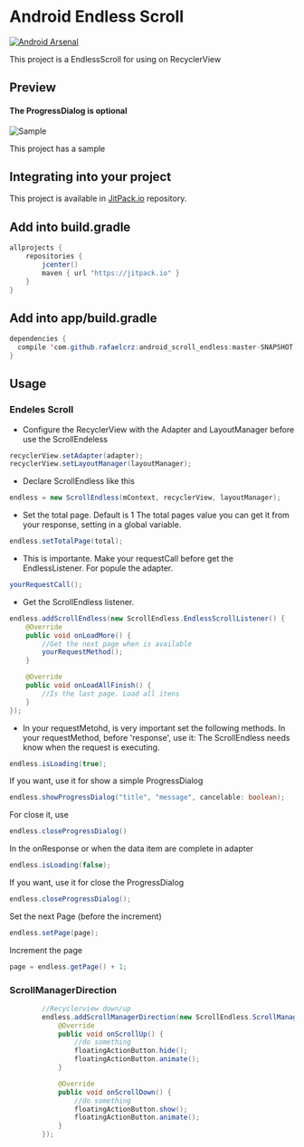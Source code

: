 # Android Endless Scroll

[![Android Arsenal]( https://img.shields.io/badge/Android%20Arsenal-Scroll%20Endless-green.svg?style=flat )]( https://android-arsenal.com/details/1/6358 )

This project is a EndlessScroll for using on RecyclerView



## Preview

#### The ProgressDialog is optional

![Sample](https://media.giphy.com/media/W3JPu0dzlSTDO/giphy.gif)

This project has a sample

## Integrating into your project

This project is available in [JitPack.io](https://jitpack.io/) repository.

## Add into build.gradle
```java
allprojects {
    repositories {
        jcenter()
        maven { url "https://jitpack.io" }
    }
}
```
## Add into app/build.gradle
```java
dependencies {
  compile 'com.github.rafaelcrz:android_scroll_endless:master-SNAPSHOT'
}
```

## Usage
### Endeles Scroll

* Configure the RecyclerView with the Adapter and LayoutManager before use the ScrollEndeless
```java
recyclerView.setAdapter(adapter);
recyclerView.setLayoutManager(layoutManager);
```
* Declare ScrollEndless like this
```java
endless = new ScrollEndless(mContext, recyclerView, layoutManager);
```

* Set the total page. Default is 1
The total pages value you can get it from your response, setting in a global variable.
```java
endless.setTotalPage(total);
```
                
* This is importante. Make your requestCall before get the EndlessListener. For popule the adapter.
```java
yourRequestCall();
```
* Get the ScrollEndless listener. 

```java
endless.addScrollEndless(new ScrollEndless.EndlessScrollListener() {
    @Override
    public void onLoadMore() {
        //Get the next page when is available
        yourRequestMethod();
    }

    @Override
    public void onLoadAllFinish() {
        //Is the last page. Load all itens
    }
});
```
* In your requestMetohd, is very important set the following methods.
In your requestMethod, before 'response', use it: 
The ScrollEndless needs know when the request is executing.
```java
endless.isLoading(true);
``` 

If you want, use it for show a simple ProgressDialog
```java
endless.showProgressDialog("title", "message", cancelable: boolean); 
``` 
For close it, use
```java 
endless.closeProgressDialog() 
```

In the onResponse or when the data item are complete in adapter
```java
endless.isLoading(false); 
```

If you want, use it for close the ProgressDialog
```java 
endless.closeProgressDialog(); 
```

Set the next Page (before the increment)
```java
endless.setPage(page);
```

Increment the page
```java
page = endless.getPage() + 1;
```

### ScrollManagerDirection
```java
        //Recyclerview down/up
        endless.addScrollManagerDirection(new ScrollEndless.ScrollManagerDirectionListener() {
            @Override
            public void onScrollUp() {
                //do something
                floatingActionButton.hide();
                floatingActionButton.animate();
            }

            @Override
            public void onScrollDown() {
                //do something
                floatingActionButton.show();
                floatingActionButton.animate();
            }
        });
```


